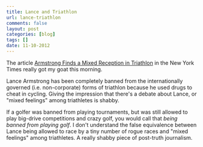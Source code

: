 ```yaml
---
title: Lance and Triathlon
url: lance-triathlon
comments: false
layout: post
categories: [blog]
tags: []
date: 11-10-2012
---
```

The article <a href="http://www.nytimes.com/2012/10/11/sports/cycling/lance-armstrong-draws-mixed-reception-from-triathlon-community.html">Armstrong Finds a Mixed Reception in Triathlon</a> in the New York Times really got my goat this morning.

Lance Armstrong has been completely banned from the internationally governed (i.e. non-corporate) forms of triathlon because he used drugs to cheat in cycling. Giving the impression that there's a debate about Lance, or "mixed feelings" among triathletes is shabby.

If a golfer was banned from playing tournaments, but was still allowed to play big-drive competitions and crazy golf, you would call that <em>being banned from playing golf</em>. I don't understand the false equivalence between Lance being allowed to race by a tiny number of rogue races and "mixed feelings" among triathletes. A really shabby piece of post-truth journalism. 

